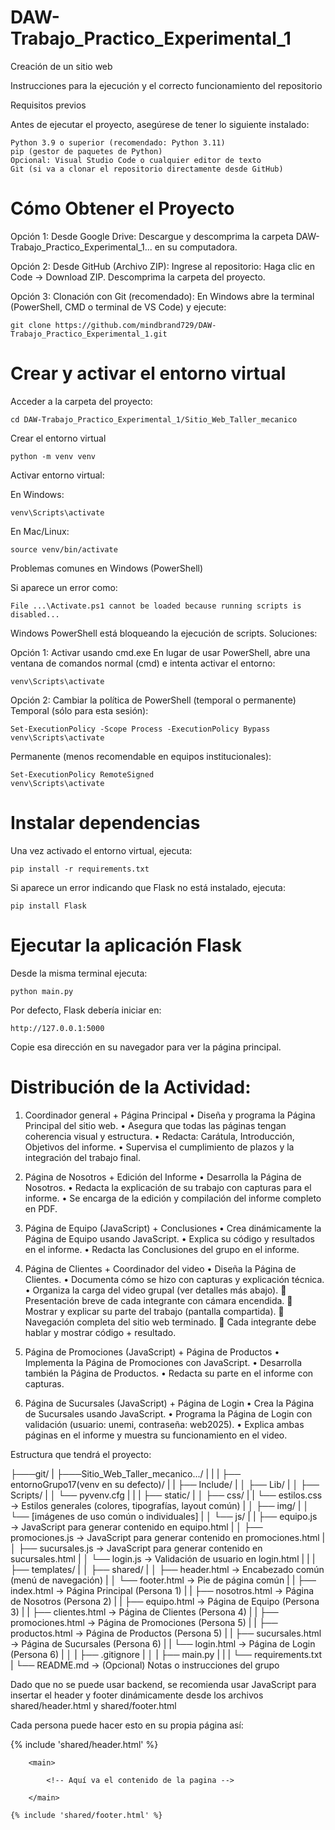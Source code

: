 # DAW-Trabajo_Practico_Experimental_1
Creación de un sitio web

Instrucciones para la ejecución y el correcto funcionamiento del repositorio

Requisitos previos

Antes de ejecutar el proyecto, asegúrese de tener lo siguiente instalado:

    Python 3.9 o superior (recomendado: Python 3.11)
    pip (gestor de paquetes de Python)
    Opcional: Visual Studio Code o cualquier editor de texto
    Git (si va a clonar el repositorio directamente desde GitHub)

# Cómo Obtener el Proyecto
Opción 1: Desde Google Drive:
    Descargue y descomprima la carpeta DAW-Trabajo_Practico_Experimental_1... en su computadora.

Opción 2: Desde GitHub (Archivo ZIP):
    Ingrese al repositorio:
        Haga clic en Code → Download ZIP.
        Descomprima la carpeta del proyecto.

Opción 3: Clonación con Git (recomendado):
    En Windows abre la terminal (PowerShell, CMD o terminal de VS Code) y ejecute:

    git clone https://github.com/mindbrand729/DAW-Trabajo_Practico_Experimental_1.git

# Crear y activar el entorno virtual
Acceder a la carpeta del proyecto:

    cd DAW-Trabajo_Practico_Experimental_1/Sitio_Web_Taller_mecanico

Crear el entorno virtual

    python -m venv venv

Activar entorno virtual:

En Windows:

    venv\Scripts\activate
    
En Mac/Linux:

    source venv/bin/activate

Problemas comunes en Windows (PowerShell)

Si aparece un error como:

    File ...\Activate.ps1 cannot be loaded because running scripts is disabled...

Windows PowerShell está bloqueando la ejecución de scripts. Soluciones:

Opción 1: Activar usando cmd.exe
En lugar de usar PowerShell, abre una ventana de comandos normal (cmd) e intenta activar el entorno:

    venv\Scripts\activate

Opción 2: Cambiar la política de PowerShell (temporal o permanente)
Temporal (sólo para esta sesión):
    
    Set-ExecutionPolicy -Scope Process -ExecutionPolicy Bypass
    venv\Scripts\activate

Permanente (menos recomendable en equipos institucionales):

    Set-ExecutionPolicy RemoteSigned
    venv\Scripts\activate

# Instalar dependencias
Una vez activado el entorno virtual, ejecuta:
    
    pip install -r requirements.txt

Si aparece un error indicando que Flask no está instalado, ejecuta:

    pip install Flask

# Ejecutar la aplicación Flask
Desde la misma terminal ejecuta:

    python main.py

Por defecto, Flask debería iniciar en:
    
    http://127.0.0.1:5000

Copie esa dirección en su navegador para ver la página principal.

# Distribución de la Actividad:
1.	Coordinador general + Página Principal
    •	Diseña y programa la Página Principal del sitio web.
    •	Asegura que todas las páginas tengan coherencia visual y estructura.
    •	Redacta: Carátula, Introducción, Objetivos del informe.
    •	Supervisa el cumplimiento de plazos y la integración del trabajo final.

2.	Página de Nosotros + Edición del Informe
    •	Desarrolla la Página de Nosotros.
    •	Redacta la explicación de su trabajo con capturas para el informe.
    •	Se encarga de la edición y compilación del informe completo en PDF.

3.	Página de Equipo (JavaScript) + Conclusiones
    •	Crea dinámicamente la Página de Equipo usando JavaScript.
    •	Explica su código y resultados en el informe.
    •	Redacta las Conclusiones del grupo en el informe.

4.	Página de Clientes + Coordinador del video
    •	Diseña la Página de Clientes.
    •	Documenta cómo se hizo con capturas y explicación técnica.
    •	Organiza la carga del video grupal (ver detalles más abajo).
        	Presentación breve de cada integrante con cámara encendida.
        	Mostrar y explicar su parte del trabajo (pantalla compartida).
        	Navegación completa del sitio web terminado.
        	Cada integrante debe hablar y mostrar código + resultado.

5.	Página de Promociones (JavaScript) + Página de Productos
    •	Implementa la Página de Promociones con JavaScript.
    •	Desarrolla también la Página de Productos.
    •	Redacta su parte en el informe con capturas.

6.	Página de Sucursales (JavaScript) + Página de Login
    •	Crea la Página de Sucursales usando JavaScript.
    •	Programa la Página de Login con validación (usuario: unemi, contraseña: web2025).
    •	Explica ambas páginas en el informe y muestra su funcionamiento en el video.

Estructura que tendrá el proyecto:

├───git/
|
├───Sitio_Web_Taller_mecanico.../
|   |
|   ├── entornoGrupo17(venv en su defecto)/
|   |   ├── Include/
|   │   ├── Lib/
|   │   ├── Scripts/
|   │   └── pyvenv.cfg
|   |
|   ├── static/
|   │   ├── css/
|   |       └── estilos.css            → Estilos generales (colores, tipografías, layout común)
|   │   ├── img/
|   │       └── [imágenes de uso común o individuales]
|   │   └── js/
|   |       ├── equipo.js              → JavaScript para generar contenido en equipo.html
|   │       ├── promociones.js         → JavaScript para generar contenido en promociones.html
|   │       ├── sucursales.js          → JavaScript para generar contenido en sucursales.html
|   │       └── login.js               → Validación de usuario en login.html
|   |
|   ├── templates/
|   │   ├── shared/
|   │       ├── header.html            → Encabezado común (menú de navegación)
|   │       └── footer.html            → Pie de página común
|   |   ├── index.html                 → Página Principal (Persona 1)
|   |   ├── nosotros.html              → Página de Nosotros (Persona 2)
|   |   ├── equipo.html                → Página de Equipo (Persona 3)
|   |   ├── clientes.html              → Página de Clientes (Persona 4)
|   |   ├── promociones.html           → Página de Promociones (Persona 5)
|   |   ├──  productos.html            → Página de Productos (Persona 5)
|   |   ├── sucursales.html            → Página de Sucursales (Persona 6)
|   |   └── login.html                 → Página de Login (Persona 6)
|   │
|   ├── .gitignore
|   │
|   ├── main.py 
|   |
|   └── requirements.txt
|
└── README.md                      → (Opcional) Notas o instrucciones del grupo

Dado que no se puede usar backend, se recomienda usar JavaScript para insertar el header y
footer dinámicamente desde los archivos shared/header.html y shared/footer.html

Cada persona puede hacer esto en su propia página así:

<body>
    {% include 'shared/header.html' %}
        
        <main>

            <!-- Aquí va el contenido de la pagina -->
            
        </main>
        
    {% include 'shared/footer.html' %}
</body>
